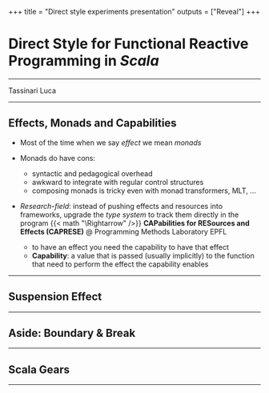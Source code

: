 +++
title = "Direct style experiments presentation"
outputs = ["Reveal"]
+++

# Direct Style for **Functional** **Reactive** Programming in *Scala*

<hr/>

Tassinari Luca

---

## Effects, Monads and Capabilities

- Most of the time when we say *effect* we mean *monads*
- Monads do have cons:
  - syntactic and pedagogical overhead
  - awkward to integrate with regular control structures
  - composing monads is tricky even with monad transformers, MLT, ...

- *Research-field*: instead of pushing effects and resources into frameworks, upgrade the _type system_ to track them directly in the program {{< math "\Rightarrow" />}} **CAPabilities for RESources and Effects (CAPRESE)** @ Programming Methods Laboratory EPFL

  - to have an effect you need the capability to have that effect
  - **Capability**: a value that is passed (usually implicitly) to the function that need to perform the effect the capability enables

---

## Suspension Effect

---

## Aside: Boundary & Break

---

## Scala Gears

---


